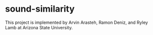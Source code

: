 # sound-similarity

This project is implemented by Arvin Arasteh, Ramon Deniz, and Ryley Lamb at Arizona State University.
